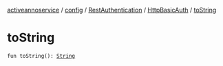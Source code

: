 [activeannoservice](../../../index.md) / [config](../../index.md) / [RestAuthentication](../index.md) / [HttpBasicAuth](index.md) / [toString](./to-string.md)

# toString

`fun toString(): `[`String`](https://kotlinlang.org/api/latest/jvm/stdlib/kotlin/-string/index.html)